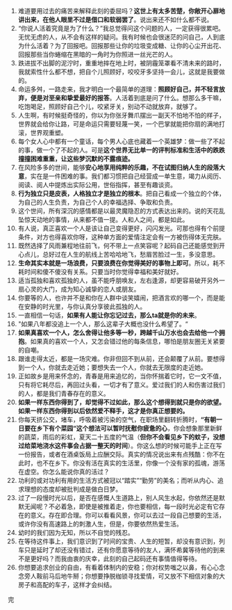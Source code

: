 1. 难道要用过去的痛苦来解释此刻的委屈吗？**这世上有太多苦楚，你敞开心扉地讲出来，在他人眼里不过是借口和软弱罢了**。说出来还不如什么都不说。
1. “你说人活着究竟是为了什么？”我总觉得问这个问题的人，一定获得很累吧。无忧无虑的人，从不会有这样的疑问。我有时候也会很迷茫的问自己，人到底为什么活着？为了回报吧。回报那些让你的垃圾变成糖、让你的心尘开出花、回报那些当你蜷缩在黑暗的一角时为你照进一丝光芒的人。
1. 跌进拔不出脚的泥泞时，重重地摔在地上时，被阴霾笼罩看不清未来的路时，我就索性什么都不想，把自个儿照顾好，咬咬牙多坚持一会儿，这就是我要做的。
1. 命运多舛，一路走来，我才明白一个最简单的道理：**照顾好自己，并不轻言放弃，便是对至亲和挚爱最好的报答**。人活着到底是问了什么。想那么多干嘛，吃饱喝足，照顾好自己个儿，咬紧牙关，别动不动就放弃，就够了。
1. 人生啊，有时候挺奇怪的，你以为你张牙舞爪摆出一副天不怕地不怕的样子，世界就会给你让路，可是命运只需要轻蔑一笑，一个巴掌就能把你扇的满地打滚，世界观重塑。
1. 每个女人心中都有一个童话，每个男人心底也藏着一个英雄梦：做一些了不起的事，做一个了不起的人。可是**这个世界无比单一的评判标准和生活中的跌跌撞撞困难重重，让这些梦沉默的不露痕迹。**
1. 在风险多多的世间，能够**安心地享用纯粹的乐趣，不在试图归纳人生的段落大意**，实在是一件困难的事。我们都习惯把自己经营成一单生意，竭力从阅历、阅读、阅人中提炼出实际公用，世俗指挥，甚至有趣谈资。
1. **行为独立只是皮表，人格独立才是独立的根本**。把自己看成一个独立的个体，为自己的人生负责，为自己个人的幸福选择、争取和负责。
1. 这个世间，所有深沉的感情都是以最灵魔隐忍的方式表达出来的。说的天花乱坠惊天动地的事情，从来都不值一提。人和人之间，都是如此。
1. 有人说，真正喜欢一个人是该让自己变得更好，闪闪发光。可那也得有个前提条件，对方也得喜欢你呀，这种单方面的爱情注定会有一方被伤得体无完肤。
1. 既然选择了风雨兼程地往前飞，何不带上一点笑容呢？起码自己还能感觉到开心点儿，总好过在人生的航线上苦哈哈地飞，愁眉苦脸过一生，多没意思。
1. **生命其实本就是一场浪费，只要浪费在你觉得美好的事物上即可**。所以，耗不耗时间和傻不傻没有关系。只要当时你觉得幸福和美好就好。
1. 适当孤独和喜欢孤独的人，虽不能呼朋唤友，左右逢源，却更容易破开另外一扇心灵的大门，成为知心诚挚的恋人或朋友。
1. 你要等的人，也许并不是和你在人群中谈笑嬉闹，把酒言欢的哪一个，而是能在安静的时光里，与你认真分享彼此孤独的人。
1. 一直相信一句话，**如果有人能让你忘记过去，那么ta就是你的未来**。
1. "如果八年都没追上一个人，那么这辈子大概也没什么希望了。“
1. **如果真喜欢一个人，怎么舍得让他多等一秒，跨越千山万水也会去给他一个拥抱**。如果真的喜欢一个人，又怎会错过他的每条信息，哪怕是朋友圈无关紧要的自嘲。
1. 跟谁走得太近，都是一场灾难。你非但回不到从前，还会颠覆了从前。要想得到一个人，你就去走近她；要想失去一个人，你就去无限度的走近她。
1. 正如故乡是用来怀念的，青春是用来追忆的，当你怀揣着它时，它一文不值，只有将它耗尽后，再回过头看，一切才有了意义。爱过我们的人和伤害过我们的人，都是我们青春存在的意义。
1. **如果一样东西你得到了，却觉得不过如此，那么这个想得到就只是你的欲望。如果一样东西你得到以后依然爱不释手，这才是你真正想要的。**
1. 你每天挤公交，堵车，呼吸着被污染的空气，在职场里翻转折腾时，**“有朝一日要在乡下有个菜园“这个想法可以暂时抚慰你疲惫的心**，你会想象那里新鲜的蔬菜，雨后的彩虹，夏天二十五度的气温（**但你不会看见乡下的蚊子，没想过给菜地浇水这件事会占据一整天的时间**）。你这么想的时候可能手上正在写一份报告，或者在酒桌饭局上应酬交际。真实的情况说出来有点残酷：你不在此时，也不在乡下。你没有活在真实的生活里，你像一个没有家的孤魂，游荡在虚空。你怎么能说你真的活过？
1. 功利的或对功利有用的生活方式被冠以“踏实”“勤劳”的美名；而听从内心、追求理想的态度却被批判成是做白日梦。
1. 过了一段慢时光以后，是否在感慨人生道路上，别人风生水起，你依然还是默默无闻呢？不必着急，即使是被推着走，你也要相信，每一段时光必定有它存在的意义。存在即合理。你可以看看风景，你可以去过一段自己想要的生活，或许你没有高速路上的刺激人生，但是，你要依然热爱生活。
1. 幼时的我们因为无知，所以不自觉的残忍。
1. 在等待这件事上，我们意识到了时间的宝贵、人生的短暂，却没有意识到，列车只是延时了却还没有错过，还有你愿意等待的友人，满怀希冀等待他的到来不是更好吗？而我由衷的庆幸，此刻的自己起码还有事情值得等待。
1. 你想要追求创业的自由，有看着体制内的安稳；你对权势嗤之以鼻，有心心念念旁人鞍前马后地牛掰；你想要挣脱枷锁寻找爱情，可又放不下相信对象的大房子和高配的车子，这样才会纠结。

完
